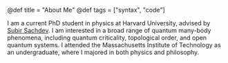 @def title = "About Me"
@def tags = ["syntax", "code"]

I am a current PhD student in physics at Harvard University, advised by [Subir Sachdev](http://sachdev.physics.harvard.edu). I am interested in a broad range of quantum many-body phenomena, including quantum criticality, topological order, and open quantum systems. I attended the Massachusetts Institute of Technology as an undergraduate, where I majored in both physics and philosophy. 
